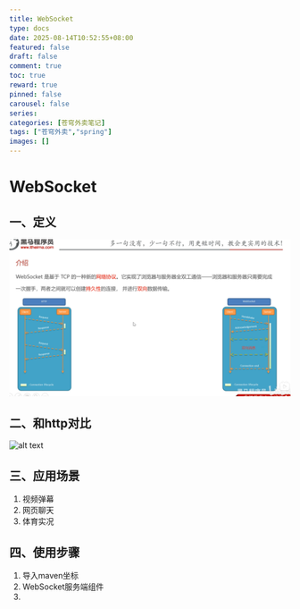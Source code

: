 ```yaml
---
title: WebSocket
type: docs
date: 2025-08-14T10:52:55+08:00
featured: false
draft: false
comment: true
toc: true
reward: true
pinned: false
carousel: false
series:
categories: [苍穹外卖笔记]
tags: ["苍穹外卖","spring"]
images: []
---
```

# WebSocket
## 一、定义
![](./img/image%20copy.png)
## 二、和http对比
![alt text](image.png)
## 三、应用场景
1. 视频弹幕
2. 网页聊天
3. 体育实况
## 四、使用步骤
1. 导入maven坐标
2. WebSocket服务端组件
3. 